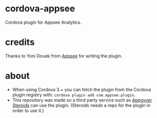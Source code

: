 cordova-appsee
==============

Cordova plugin for Appsee Analytics.

credits
=======

Thanks to Yoni Douek from [Appsee](http://www.appsee.com/) for writing the plugin.

about
=====

- When using Cordova 3.+ you can fetch the plugin from the Cordova plugin registry with: `cordova plugin add com.appsee.plugin`.
- This repository was made so a third party service such as [Appgyver Steroids](http://www.appgyver.com/steroids/) can   use the plugin. (Steroids needs a repo for the plugin in order to use it.)
